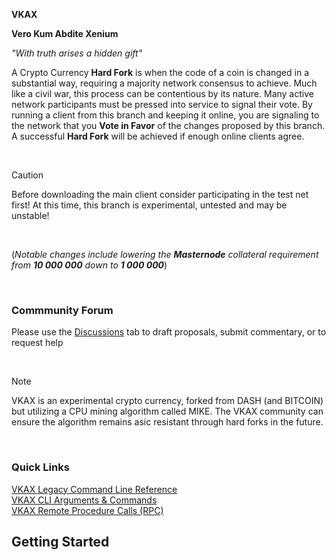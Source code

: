 **VKAX**
<br/>

**Vero Kum Abdite Xenium**
<br/>

*"_With truth arises a hidden gift_"*
<br/>

A Crypto Currency **Hard Fork** is when the code of a coin is changed in a substantial way, requiring a majority network consensus to achieve. Much like a civil war, this process can be contentious by its nature. Many active network participants must be pressed into service to signal their vote. By running a client from this branch and keeping it online, you are signaling to the network that you **Vote in Favor** of the changes proposed by this branch. A successful **Hard Fork** will be achieved if enough online clients agree.

<br/>

> [!CAUTION]
> Before downloading the main client consider participating in the test net first! At this time, this branch is experimental, untested and may be unstable!
<br/>


(_Notable changes include lowering the **Masternode** collateral requirement from **10 000 000** down to **1 000 000**_)

<br/>

### Commmunity Forum

Please use the [Discussions](https://github.com/realsetvin/vkax/discussions) tab to draft proposals, submit commentary, or to request help

<br/>

> [!NOTE]
> VKAX is an experimental crypto currency, forked from DASH (and BITCOIN) but utilizing a CPU mining algorithm called MIKE. The VKAX community can ensure the algorithm remains asic resistant through hard forks in the future. 
<br/>

### Quick Links
[VKAX Legacy Command Line Reference](https://github.com/realsetvin/vkax/blob/master/doc/vkax-command-line-rpc-api-reference.md)
<br/>
[VKAX CLI Arguments & Commands](https://github.com/realsetvin/vkax/blob/master/doc/vkax-cli-wallet-arguments-and-commands.md)
<br/>
[VKAX Remote Procedure Calls (RPC)](https://github.com/realsetvin/vkax/blob/master/doc/vkax-remote-procedure-calls.md)
<br/>


## Getting Started
<br/>


